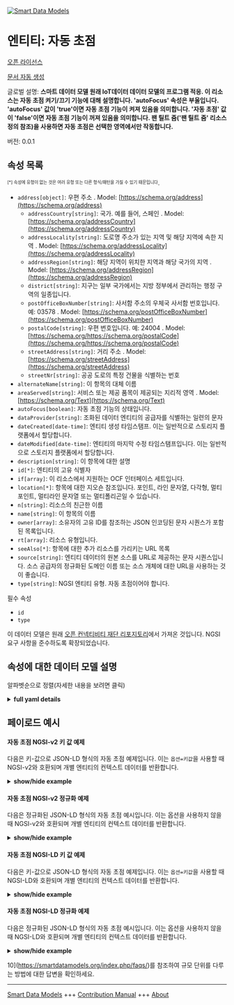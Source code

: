<!-- 10-Header -->    
[![Smart Data Models](https://smartdatamodels.org/wp-content/uploads/2022/01/SmartDataModels_logo.png "Logo")](https://smartdatamodels.org)    
엔티티: 자동 초점    
==========<!-- /10-Header -->    
<!-- 15-License -->    
[오픈 라이선스](https://github.com/smart-data-models//dataModel.OCF/blob/master/AutoFocus/LICENSE.md)    
[문서 자동 생성](https://docs.google.com/presentation/d/e/2PACX-1vTs-Ng5dIAwkg91oTTUdt8ua7woBXhPnwavZ0FxgR8BsAI_Ek3C5q97Nd94HS8KhP-r_quD4H0fgyt3/pub?start=false&loop=false&delayms=3000#slide=id.gb715ace035_0_60)    
<!-- /15-License -->    
<!-- 20-Description -->    
글로벌 설명: **스마트 데이터 모델 원래 IoT데이터 데이터 모델의 프로그램 적응. 이 리소스는 자동 초점 켜기/끄기 기능에 대해 설명합니다. 'autoFocus' 속성은 부울입니다. 'autoFocus' 값이 'true'이면 자동 초점 기능이 켜져 있음을 의미합니다. '자동 초점' 값이 'false'이면 자동 초점 기능이 꺼져 있음을 의미합니다. 팬 틸트 줌('팬 틸트 줌' 리소스 정의 참조)을 사용하면 자동 초점은 선택한 영역에서만 작동합니다.**    
버전: 0.0.1    
<!-- /20-Description -->    
<!-- 30-PropertiesList -->    
## 속성 목록    
<sup><sub>[*] 속성에 유형이 없는 것은 여러 유형 또는 다른 형식/패턴을 가질 수 있기 때문입니다</sub></sup>.    
- `address[object]`: 우편 주소  . Model: [https://schema.org/address](https://schema.org/address)	- `addressCountry[string]`: 국가. 예를 들어, 스페인  . Model: [https://schema.org/addressCountry](https://schema.org/addressCountry)    
	- `addressLocality[string]`: 도로명 주소가 있는 지역 및 해당 지역에 속한 지역  . Model: [https://schema.org/addressLocality](https://schema.org/addressLocality)    
	- `addressRegion[string]`: 해당 지역이 위치한 지역과 해당 국가의 지역  . Model: [https://schema.org/addressRegion](https://schema.org/addressRegion)    
	- `district[string]`: 지구는 일부 국가에서는 지방 정부에서 관리하는 행정 구역의 일종입니다.      
	- `postOfficeBoxNumber[string]`: 사서함 주소의 우체국 사서함 번호입니다. 예: 03578  . Model: [https://schema.org/postOfficeBoxNumber](https://schema.org/postOfficeBoxNumber)    
	- `postalCode[string]`: 우편 번호입니다. 예: 24004  . Model: [https://schema.org/https://schema.org/postalCode](https://schema.org/https://schema.org/postalCode)    
	- `streetAddress[string]`: 거리 주소  . Model: [https://schema.org/streetAddress](https://schema.org/streetAddress)    
	- `streetNr[string]`: 공공 도로의 특정 건물을 식별하는 번호      
- `alternateName[string]`: 이 항목의 대체 이름  - `areaServed[string]`: 서비스 또는 제공 품목이 제공되는 지리적 영역  . Model: [https://schema.org/Text](https://schema.org/Text)- `autoFocus[boolean]`: 자동 초점 기능의 상태입니다.  - `dataProvider[string]`: 조화된 데이터 엔티티의 공급자를 식별하는 일련의 문자  - `dateCreated[date-time]`: 엔티티 생성 타임스탬프. 이는 일반적으로 스토리지 플랫폼에서 할당합니다.  - `dateModified[date-time]`: 엔티티의 마지막 수정 타임스탬프입니다. 이는 일반적으로 스토리지 플랫폼에서 할당합니다.  - `description[string]`: 이 항목에 대한 설명  - `id[*]`: 엔티티의 고유 식별자  - `if[array]`: 이 리소스에서 지원하는 OCF 인터페이스 세트입니다.  - `location[*]`: 항목에 대한 지오숀 참조입니다. 포인트, 라인 문자열, 다각형, 멀티포인트, 멀티라인 문자열 또는 멀티폴리곤일 수 있습니다.  - `n[string]`: 리소스의 친근한 이름  - `name[string]`: 이 항목의 이름  - `owner[array]`: 소유자의 고유 ID를 참조하는 JSON 인코딩된 문자 시퀀스가 포함된 목록입니다.  - `rt[array]`: 리소스 유형입니다.  - `seeAlso[*]`: 항목에 대한 추가 리소스를 가리키는 URL 목록  - `source[string]`: 엔티티 데이터의 원본 소스를 URL로 제공하는 문자 시퀀스입니다. 소스 공급자의 정규화된 도메인 이름 또는 소스 개체에 대한 URL을 사용하는 것이 좋습니다.  - `type[string]`: NGSI 엔티티 유형. 자동 초점이어야 합니다.  <!-- /30-PropertiesList -->    
<!-- 35-RequiredProperties -->    
필수 속성    
- `id`  - `type`  <!-- /35-RequiredProperties -->    
<!-- 40-RequiredProperties -->    
이 데이터 모델은 원래 [오픈 컨넥티비티 재단 리포지토리](https://github.com/openconnectivityfoundation/IoTDataModels)에서 가져온 것입니다. NGSI 요구 사항을 준수하도록 확장되었습니다.    
<!-- /40-RequiredProperties -->    
<!-- 50-DataModelHeader -->    
## 속성에 대한 데이터 모델 설명    
알파벳순으로 정렬(자세한 내용을 보려면 클릭)    
<!-- /50-DataModelHeader -->    
<!-- 60-ModelYaml -->    
<details><summary><strong>full yaml details</strong></summary>      
```yaml    
AutoFocus:      
  description: Smart Data Models Program adaptation of the original IoTData data Models. This Resource describes an auto focus on/off feature. The Property 'autoFocus' is a boolean. An 'autoFocus' value of 'true' means that the auto focus feature is on. An 'autoFocus' value of 'false' means that the auto focus feature is off. Note that when Pan Tilt Zoom (see 'Pan Tilt Zoom' Resource definition) is used the autofocus works only in the selected area.      
  properties:      
    address:      
      description: The mailing address      
      properties:      
        addressCountry:      
          description: 'The country. For example, Spain'      
          type: string      
          x-ngsi:      
            model: https://schema.org/addressCountry      
            type: Property      
        addressLocality:      
          description: 'The locality in which the street address is, and which is in the region'      
          type: string      
          x-ngsi:      
            model: https://schema.org/addressLocality      
            type: Property      
        addressRegion:      
          description: 'The region in which the locality is, and which is in the country'      
          type: string      
          x-ngsi:      
            model: https://schema.org/addressRegion      
            type: Property      
        district:      
          description: 'A district is a type of administrative division that, in some countries, is managed by the local government'      
          type: string      
          x-ngsi:      
            type: Property      
        postOfficeBoxNumber:      
          description: 'The post office box number for PO box addresses. For example, 03578'      
          type: string      
          x-ngsi:      
            model: https://schema.org/postOfficeBoxNumber      
            type: Property      
        postalCode:      
          description: 'The postal code. For example, 24004'      
          type: string      
          x-ngsi:      
            model: https://schema.org/https://schema.org/postalCode      
            type: Property      
        streetAddress:      
          description: The street address      
          type: string      
          x-ngsi:      
            model: https://schema.org/streetAddress      
            type: Property      
        streetNr:      
          description: Number identifying a specific property on a public street      
          type: string      
          x-ngsi:      
            type: Property      
      type: object      
      x-ngsi:      
        model: https://schema.org/address      
        type: Property      
    alternateName:      
      description: An alternative name for this item      
      type: string      
      x-ngsi:      
        type: Property      
    areaServed:      
      description: The geographic area where a service or offered item is provided      
      type: string      
      x-ngsi:      
        model: https://schema.org/Text      
        type: Property      
    autoFocus:      
      description: The status of the Auto Focus feature.      
      type: boolean      
      x-ngsi:      
        type: Property      
    dataProvider:      
      description: A sequence of characters identifying the provider of the harmonised data entity      
      type: string      
      x-ngsi:      
        type: Property      
    dateCreated:      
      description: Entity creation timestamp. This will usually be allocated by the storage platform      
      format: date-time      
      type: string      
      x-ngsi:      
        type: Property      
    dateModified:      
      description: Timestamp of the last modification of the entity. This will usually be allocated by the storage platform      
      format: date-time      
      type: string      
      x-ngsi:      
        type: Property      
    description:      
      description: A description of this item      
      type: string      
      x-ngsi:      
        type: Property      
    id:      
      anyOf:      
        - description: Identifier format of any NGSI entity      
          maxLength: 256      
          minLength: 1      
          pattern: ^[\w\-\.\{\}\$\+\*\[\]`|~^@!,:\\]+$      
          type: string      
          x-ngsi:      
            type: Property      
        - description: Identifier format of any NGSI entity      
          format: uri      
          type: string      
          x-ngsi:      
            type: Property      
      description: Unique identifier of the entity      
      x-ngsi:      
        type: Property      
    if:      
      description: The OCF Interface set supported by this Resource.      
      items:      
        enum:      
          - oic.if.a      
          - oic.if.baseline      
        type: string      
      minItems: 2      
      readOnly: true      
      type: array      
      uniqueItems: true      
      x-ngsi:      
        type: Property      
    location:      
      description: 'Geojson reference to the item. It can be Point, LineString, Polygon, MultiPoint, MultiLineString or MultiPolygon'      
      oneOf:      
        - description: Geojson reference to the item. Point      
          properties:      
            bbox:      
              items:      
                type: number      
              minItems: 4      
              type: array      
            coordinates:      
              items:      
                type: number      
              minItems: 2      
              type: array      
            type:      
              enum:      
                - Point      
              type: string      
          required:      
            - type      
            - coordinates      
          title: GeoJSON Point      
          type: object      
          x-ngsi:      
            type: GeoProperty      
        - description: Geojson reference to the item. LineString      
          properties:      
            bbox:      
              items:      
                type: number      
              minItems: 4      
              type: array      
            coordinates:      
              items:      
                items:      
                  type: number      
                minItems: 2      
                type: array      
              minItems: 2      
              type: array      
            type:      
              enum:      
                - LineString      
              type: string      
          required:      
            - type      
            - coordinates      
          title: GeoJSON LineString      
          type: object      
          x-ngsi:      
            type: GeoProperty      
        - description: Geojson reference to the item. Polygon      
          properties:      
            bbox:      
              items:      
                type: number      
              minItems: 4      
              type: array      
            coordinates:      
              items:      
                items:      
                  items:      
                    type: number      
                  minItems: 2      
                  type: array      
                minItems: 4      
                type: array      
              type: array      
            type:      
              enum:      
                - Polygon      
              type: string      
          required:      
            - type      
            - coordinates      
          title: GeoJSON Polygon      
          type: object      
          x-ngsi:      
            type: GeoProperty      
        - description: Geojson reference to the item. MultiPoint      
          properties:      
            bbox:      
              items:      
                type: number      
              minItems: 4      
              type: array      
            coordinates:      
              items:      
                items:      
                  type: number      
                minItems: 2      
                type: array      
              type: array      
            type:      
              enum:      
                - MultiPoint      
              type: string      
          required:      
            - type      
            - coordinates      
          title: GeoJSON MultiPoint      
          type: object      
          x-ngsi:      
            type: GeoProperty      
        - description: Geojson reference to the item. MultiLineString      
          properties:      
            bbox:      
              items:      
                type: number      
              minItems: 4      
              type: array      
            coordinates:      
              items:      
                items:      
                  items:      
                    type: number      
                  minItems: 2      
                  type: array      
                minItems: 2      
                type: array      
              type: array      
            type:      
              enum:      
                - MultiLineString      
              type: string      
          required:      
            - type      
            - coordinates      
          title: GeoJSON MultiLineString      
          type: object      
          x-ngsi:      
            type: GeoProperty      
        - description: Geojson reference to the item. MultiLineString      
          properties:      
            bbox:      
              items:      
                type: number      
              minItems: 4      
              type: array      
            coordinates:      
              items:      
                items:      
                  items:      
                    items:      
                      type: number      
                    minItems: 2      
                    type: array      
                  minItems: 4      
                  type: array      
                type: array      
              type: array      
            type:      
              enum:      
                - MultiPolygon      
              type: string      
          required:      
            - type      
            - coordinates      
          title: GeoJSON MultiPolygon      
          type: object      
          x-ngsi:      
            type: GeoProperty      
      x-ngsi:      
        type: GeoProperty      
    n:      
      description: Friendly name of the Resource      
      maxLength: 64      
      readOnly: true      
      type: string      
      x-ngsi:      
        type: Property      
    name:      
      description: The name of this item      
      type: string      
      x-ngsi:      
        type: Property      
    owner:      
      description: A List containing a JSON encoded sequence of characters referencing the unique Ids of the owner(s)      
      items:      
        anyOf:      
          - description: Identifier format of any NGSI entity      
            maxLength: 256      
            minLength: 1      
            pattern: ^[\w\-\.\{\}\$\+\*\[\]`|~^@!,:\\]+$      
            type: string      
            x-ngsi:      
              type: Property      
          - description: Identifier format of any NGSI entity      
            format: uri      
            type: string      
            x-ngsi:      
              type: Property      
        description: Unique identifier of the entity      
        x-ngsi:      
          type: Property      
      type: array      
      x-ngsi:      
        type: Property      
    rt:      
      description: The Resource Type.      
      items:      
        enum:      
          - oic.r.autofocus      
        maxLength: 64      
        type: string      
      minItems: 1      
      readOnly: true      
      type: array      
      uniqueItems: true      
      x-ngsi:      
        type: Property      
    seeAlso:      
      description: list of uri pointing to additional resources about the item      
      oneOf:      
        - items:      
            format: uri      
            type: string      
          minItems: 1      
          type: array      
        - format: uri      
          type: string      
      x-ngsi:      
        type: Property      
    source:      
      description: 'A sequence of characters giving the original source of the entity data as a URL. Recommended to be the fully qualified domain name of the source provider, or the URL to the source object'      
      type: string      
      x-ngsi:      
        type: Property      
    type:      
      description: NGSI entity type. It has to be AutoFocus      
      enum:      
        - AutoFocus      
      type: string      
      x-ngsi:      
        type: Property      
  required:      
    - id      
    - type      
  type: object      
  x-derived-from: https://github.com/OpenInterConnect/IoTDataModels/blob/master/AutoFocusResURI.swagger.json      
  x-disclaimer: 'Redistribution and use in source and binary forms, with or without modification, are permitted  provided that the license conditions are met. Copyleft (c) 2022 Contributors to Smart Data Models Program'      
  x-license-url: https://github.com/smart-data-models/dataModel.OCF/blob/master/AutoFocus/LICENSE.md      
  x-model-schema: https://smart-data-models.github.io/dataModel.IoTDataModels/AutoFocus/schema.json      
  x-model-tags: OCF      
  x-version: 0.0.1      
```    
</details>      
<!-- /60-ModelYaml -->    
<!-- 70-MiddleNotes -->    
<!-- /70-MiddleNotes -->    
<!-- 80-Examples -->    
## 페이로드 예시    
#### 자동 초점 NGSI-v2 키 값 예제    
다음은 키-값으로 JSON-LD 형식의 자동 초점 예제입니다. 이는 `옵션=키값`을 사용할 때 NGSI-v2와 호환되며 개별 엔티티의 컨텍스트 데이터를 반환합니다.    
<details><summary><strong>show/hide example</strong></summary>      
```json  
{  
  "id": "urn:ngsi-ld:AutoFocus:id:GXGO:94138299",  
  "dateCreated": "1999-01-14T14:33:41Z",  
  "dateModified": "1980-04-01T12:36:22Z",  
  "source": "How world they.",  
  "name": "Media situ",  
  "alternateName": "Congress power yard. Simply plan tro",  
  "description": "Away worry population.",  
  "dataProvider": "Low development least toward rather those eye. Who condition bad along point.",  
  "owner": [  
    "urn:ngsi-ld:AutoFocus:items:QBBW:94359235",  
    "urn:ngsi-ld:AutoFocus:items:PWFF:16479129"  
  ],  
  "seeAlso": [  
    "urn:ngsi-ld:AutoFocus:items:ZPKW:91679858"  
  ],  
  "location": {  
    "type": "Point",  
    "coordinates": [  
      -20.7493645,  
      -99.239937  
    ]  
  },  
  "address": {  
    "streetAddress": "Over police bill his democratic human.",  
    "addressLocality": "Evening easy artist identify this recently. Happen instead wear ten.",  
    "addressRegion": "Local whole service try property seem environment. Add decide much measure card.",  
    "addressCountry": "Intervie",  
    "postalCode": "Between buy hotel build music. Test every admit certain production card. Media general hold culture send determine machine. Near still marriage within.",  
    "postOfficeBoxNumber": "Contain yeah hotel beyond fir",  
    "streetNr": "Seat everybody kid those smile ahead. Identify party many right.",  
    "district": "Whether travel"  
  },  
  "areaServed": "Son city step need thank. Choose business indeed direction hospital.",  
  "rt": [  
    "oic.r.autofocus"  
  ],  
  "autoFocus": false,  
  "n": "Find way mean finish next number wall mean. Body reveal there n",  
  "if": [  
    "oic.if.a",  
    "oic.if.baseline"  
  ],  
  "type": "AutoFocus"  
}  
```  
</details>    
#### 자동 초점 NGSI-v2 정규화 예제    
다음은 정규화된 JSON-LD 형식의 자동 초점 예시입니다. 이는 옵션을 사용하지 않을 때 NGSI-v2와 호환되며 개별 엔티티의 컨텍스트 데이터를 반환합니다.    
<details><summary><strong>show/hide example</strong></summary>      
```json  
{  
  "id": "urn:ngsi-ld:AutoFocus:id:GXGO:94138299",  
  "dateCreated": {  
    "type": "DateTime",  
    "value": "1999-01-14T14:33:41Z"  
  },  
  "dateModified": {  
    "type": "DateTime",  
    "value": "1980-04-01T12:36:22Z"  
  },  
  "source": {  
    "type": "Text",  
    "value": "How world they."  
  },  
  "name": {  
    "type": "Text",  
    "value": "Media situ"  
  },  
  "alternateName": {  
    "type": "Text",  
    "value": "Congress power yard. Simply plan tro"  
  },  
  "description": {  
    "type": "Text",  
    "value": "Away worry population."  
  },  
  "dataProvider": {  
    "type": "Text",  
    "value": "Low development least toward rather those eye. Who condition bad along point."  
  },  
  "owner": {  
    "type": "StructuredValue",  
    "value": [  
      "urn:ngsi-ld:AutoFocus:items:QBBW:94359235",  
      "urn:ngsi-ld:AutoFocus:items:PWFF:16479129"  
    ]  
  },  
  "seeAlso": {  
    "type": "StructuredValue",  
    "value": [  
      "urn:ngsi-ld:AutoFocus:items:ZPKW:91679858"  
    ]  
  },  
  "location": {  
    "type": "geo:json",  
    "value": {  
      "type": "Point",  
      "coordinates": [  
        -20.7493645,  
        -99.239937  
      ]  
    }  
  },  
  "address": {  
    "type": "StructuredValue",  
    "value": {  
      "streetAddress": "Over police bill his democratic human.",  
      "addressLocality": "Evening easy artist identify this recently. Happen instead wear ten.",  
      "addressRegion": "Local whole service try property seem environment. Add decide much measure card.",  
      "addressCountry": "Intervie",  
      "postalCode": "Between buy hotel build music. Test every admit certain production card. Media general hold culture send determine machine. Near still marriage within.",  
      "postOfficeBoxNumber": "Contain yeah hotel beyond fir",  
      "streetNr": "Seat everybody kid those smile ahead. Identify party many right.",  
      "district": "Whether travel"  
    }  
  },  
  "areaServed": {  
    "type": "Text",  
    "value": "Son city step need thank. Choose business indeed direction hospital."  
  },  
  "rt": {  
    "type": "StructuredValue",  
    "value": [  
      "oic.r.autofocus"  
    ]  
  },  
  "autoFocus": {  
    "type": "Boolean",  
    "value": false  
  },  
  "n": {  
    "type": "Text",  
    "value": "Find way mean finish next number wall mean. Body reveal there n"  
  },  
  "if": {  
    "type": "StructuredValue",  
    "value": [  
      "oic.if.a",  
      "oic.if.baseline"  
    ]  
  },  
  "type": "AutoFocus"  
}  
```  
</details>    
#### 자동 초점 NGSI-LD 키 값 예제    
다음은 키-값으로 JSON-LD 형식의 자동 초점 예제입니다. 이는 `옵션=키값`을 사용할 때 NGSI-LD와 호환되며 개별 엔티티의 컨텍스트 데이터를 반환합니다.    
<details><summary><strong>show/hide example</strong></summary>      
```json  
{  
  "id": "urn:ngsi-ld:AutoFocus:id:GXGO:94138299",  
  "dateCreated": "1999-01-14T14:33:41Z",  
  "dateModified": "1980-04-01T12:36:22Z",  
  "source": "How world they.",  
  "name": "Media situ",  
  "alternateName": "Congress power yard. Simply plan tro",  
  "description": "Away worry population.",  
  "dataProvider": "Low development least toward rather those eye. Who condition bad along point.",  
  "owner": [  
    "urn:ngsi-ld:AutoFocus:items:QBBW:94359235",  
    "urn:ngsi-ld:AutoFocus:items:PWFF:16479129"  
  ],  
  "seeAlso": [  
    "urn:ngsi-ld:AutoFocus:items:ZPKW:91679858"  
  ],  
  "location": {  
    "type": "Point",  
    "coordinates": [  
      -20.7493645,  
      -99.239937  
    ]  
  },  
  "address": {  
    "streetAddress": "Over police bill his democratic human.",  
    "addressLocality": "Evening easy artist identify this recently. Happen instead wear ten.",  
    "addressRegion": "Local whole service try property seem environment. Add decide much measure card.",  
    "addressCountry": "Intervie",  
    "postalCode": "Between buy hotel build music. Test every admit certain production card. Media general hold culture send determine machine. Near still marriage within.",  
    "postOfficeBoxNumber": "Contain yeah hotel beyond fir",  
    "streetNr": "Seat everybody kid those smile ahead. Identify party many right.",  
    "district": "Whether travel"  
  },  
  "areaServed": "Son city step need thank. Choose business indeed direction hospital.",  
  "rt": [  
    "oic.r.autofocus"  
  ],  
  "autoFocus": false,  
  "n": "Find way mean finish next number wall mean. Body reveal there n",  
  "if": [  
    "oic.if.a",  
    "oic.if.baseline"  
  ],  
  "type": "AutoFocus",  
  "@context": [  
    "https://smartdatamodels.org/context.jsonld"  
  ]  
}  
```  
</details>    
#### 자동 초점 NGSI-LD 정규화 예제    
다음은 정규화된 JSON-LD 형식의 자동 초점 예시입니다. 이는 옵션을 사용하지 않을 때 NGSI-LD와 호환되며 개별 엔티티의 컨텍스트 데이터를 반환합니다.    
<details><summary><strong>show/hide example</strong></summary>      
```json  
{  
    "id": "urn:ngsi-ld:AutoFocus:id:GXGO:94138299",  
    "dateCreated": {  
        "type": "Property",  
        "value": {  
            "@type": "DateTime",  
            "@value": "1999-01-14T14:33:41Z"  
        }  
    },  
    "dateModified": {  
        "type": "Property",  
        "value": {  
            "@type": "DateTime",  
            "@value": "1980-04-01T12:36:22Z"  
        }  
    },  
    "source": {  
        "type": "Property",  
        "value": "How world they."  
    },  
    "name": {  
        "type": "Property",  
        "value": "Media situ"  
    },  
    "alternateName": {  
        "type": "Property",  
        "value": "Congress power yard. Simply plan tro"  
    },  
    "description": {  
        "type": "Property",  
        "value": "Away worry population."  
    },  
    "dataProvider": {  
        "type": "Property",  
        "value": "Low development least toward rather those eye. Who condition bad along point."  
    },  
    "owner": {  
        "type": "Property",  
        "value": [  
            "urn:ngsi-ld:AutoFocus:items:QBBW:94359235",  
            "urn:ngsi-ld:AutoFocus:items:PWFF:16479129"  
        ]  
    },  
    "seeAlso": {  
        "type": "Property",  
        "value": [  
            "urn:ngsi-ld:AutoFocus:items:ZPKW:91679858"  
        ]  
    },  
    "location": {  
        "type": "GeoProperty",  
        "value": {  
            "type": "Point",  
            "coordinates": [  
                -20.7493645,  
                -99.239937  
            ]  
        }  
    },  
    "address": {  
        "type": "Property",  
        "value": {  
            "streetAddress": "Over police bill his democratic human.",  
            "addressLocality": "Evening easy artist identify this recently. Happen instead wear ten.",  
            "addressRegion": "Local whole service try property seem environment. Add decide much measure card.",  
            "addressCountry": "Intervie",  
            "postalCode": "Between buy hotel build music. Test every admit certain production card. Media general hold culture send determine machine. Near still marriage within.",  
            "postOfficeBoxNumber": "Contain yeah hotel beyond fir",  
            "streetNr": "Seat everybody kid those smile ahead. Identify party many right.",  
            "district": "Whether travel"  
        }  
    },  
    "areaServed": {  
        "type": "Property",  
        "value": "Son city step need thank. Choose business indeed direction hospital."  
    },  
    "rt": {  
        "type": "Property",  
        "value": [  
            "oic.r.autofocus"  
        ]  
    },  
    "autoFocus": {  
        "type": "Property",  
        "value": false  
    },  
    "n": {  
        "type": "Property",  
        "value": "Find way mean finish next number wall mean. Body reveal there n"  
    },  
    "if": {  
        "type": "Property",  
        "value": [  
            "oic.if.a",  
            "oic.if.baseline"  
        ]  
    },  
    "type": "AutoFocus",  
    "@context": [  
        "https://smartdatamodels.org/context.jsonld"  
    ]  
}  
```  
</details><!-- /80-Examples -->    
<!-- 90-FooterNotes -->    
<!-- /90-FooterNotes -->    
<!-- 95-Units -->    
10](https://smartdatamodels.org/index.php/faqs/)를 참조하여 규모 단위를 다루는 방법에 대한 답변을 확인하세요.    
<!-- /95-Units -->    
<!-- 97-LastFooter -->    
---    
[Smart Data Models](https://smartdatamodels.org) +++ [Contribution Manual](https://bit.ly/contribution_manual) +++ [About](https://bit.ly/Introduction_SDM)<!-- /97-LastFooter -->    
